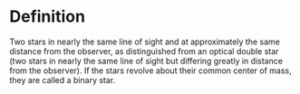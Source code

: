 # Definition

Two stars in nearly the same line of sight and at approximately the same
distance from the observer, as distinguished from an optical double star
(two stars in nearly the same line of sight but differing greatly in
distance from the observer). If the stars revolve about their common
center of mass, they are called a binary star.

